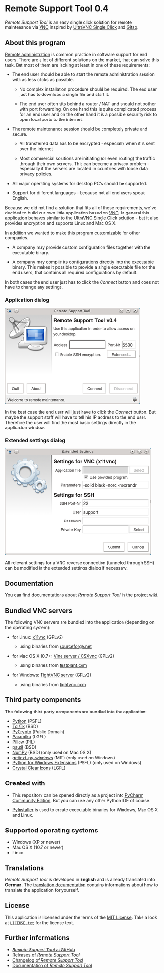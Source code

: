 Remote Support Tool 0.4
=======================

*Remote Support Tool* is an easy single click solution for remote maintenance via 
[VNC](https://en.wikipedia.org/wiki/Virtual_Network_Computing) inspired by 
[UltraVNC Single Click](http://www.uvnc.com/products/uvnc-sc.html) and [Gitso](https://code.google.com/p/gitso/).


About this program
------------------

[Remote administration](https://en.wikipedia.org/wiki/Remote_administration) is common practice in software support for 
end users. There are a lot of different solutions on the market, that can solve this task. But most of them are lacking 
at least in one of these requirements:

-   The end user should be able to start the remote administration session with as less clicks as possible.

    -   No complex installation procedure should be required. The end user just has to download a single file and start 
        it.
    
    -   The end user often sits behind a router / NAT and should not bother with port forwarding. On one hand this is 
        quite complicated process for an end user and on the other hand it is a possible security risk to open local 
        ports to the internet.
    
-   The remote maintenance session should be completely private and secure.

    -   All transferred data has to be encrypted - especially when it is sent over the internet 

    -   Most commercial solutions are initiating (or even routing) the traffic through their own servers. This can 
        become a privacy problem - especially if the servers are located in countries with loose data privacy policies.

-   All major operating systems for desktop PC's should be supported.

-   Support for different languages - because not all end users speak English.

Because we did not find a solution that fits all of these requirements, we've decided to build our own little 
application based on [VNC](https://en.wikipedia.org/wiki/Virtual_Network_Computing). In general this application behaves 
similar to the [UltraVNC Single Click](http://www.uvnc.com/products/uvnc-sc.html) solution - but it also provides 
encryption and supports Linux and Mac OS X.

In addition we wanted to make this program customizable for other companies. 

-   A company may provide custom configuration files together with the executable binary.

-   A company may compile its configurations directly into the executable binary. This makes it possible to provide a 
    single executable file for the end users, that contains all required configurations by default.
    
In both cases the end user just has to click the *Connect* button and does not have to change any settings.


### Application dialog

![application dialog](misc/screenshots/application-dialog.png)

In the best case the end user will just have to click the *Connect* button. But maybe the support staff will have to 
tell his IP address to the end user. Therefore the user will find the most basic settings directly in the application 
window.


### Extended settings dialog

![extended settings dialog](misc/screenshots/settings-dialog.png)

All relevant settings for a VNC reverse connection (tunneled through SSH) can be modified in the extended settings 
dialog if necessary.


Documentation
-------------

You can find documentations about *Remote Support Tool* in the 
[project wiki](https://github.com/OpenIndex/RemoteSupportTool/wiki).


Bundled VNC servers
-------------------

The following VNC servers are bundled into the application (depending on the operating system):

-   for Linux: [x11vnc](http://www.karlrunge.com/x11vnc/) (GPLv2)
    -   using binaries from [sourceforge.net](http://sourceforge.net/projects/x11vnc/)
    
-   for Mac OS X 10.7+: [Vine server / OSXvnc](http://sourceforge.net/projects/osxvnc/) (GPLv2) 
    -   using binaries from [testplant.com](http://www.testplant.com/dlds/vine/)

-   for Windows: [TightVNC server](http://www.tightvnc.com/) (GPLv2)
    -   using binaries from [tightvnc.com](http://www.tightvnc.com/download.php)


Third party components
----------------------

The following third party components are bundled into the application:

-   [Python](https://www.python.org/) (PSFL)
-   [Tcl/Tk](http://www.tcl.tk/) (BSD)
-   [PyCrypto](http://www.pycrypto.org/) (Public Domain)
-   [Paramiko](http://www.paramiko.org/) (LGPL)
-   [Pillow](http://python-pillow.github.io/) (PIL)
-   [psutil](https://github.com/giampaolo/psutil) (BSD)
-   [NumPy](http://www.numpy.org/) (BSD)
    (only used on Mac OS X)
-   [gettext-py-windows](https://launchpad.net/gettext-py-windows) (MIT)
    (only used on Windows)
-   [Python for Windows Extensions](http://sourceforge.net/projects/pywin32/) (PSFL)
    (only used on Windows)
-   [Crystal Clear Icons](http://www.everaldo.com/) (LGPL)


Created with
------------

-   This repository can be opened directly as a project into 
    [PyCharm Community Edition](https://www.jetbrains.com/pycharm/). But you can use any other Python IDE of course.

-   [PyInstaller](http://www.pyinstaller.org/) is used to create executable binaries for Windows, Mac OS X and Linux.


Supported operating systems
---------------------------

-   Windows (XP or newer)
-   Mac OS X (10.7 or newer)
-   Linux


Translations
------------

*Remote Support Tool* is developed in **English** and is already translated into **German**. The 
[translation documentation](https://github.com/OpenIndex/RemoteSupportTool/wiki/Translation) contains informations 
about how to translate the application for yourself.


License
-------

This application is licensed under the terms of the [MIT License](http://opensource.org/licenses/MIT). Take a look at 
[`LICENSE.txt`](LICENSE.txt) for the license text.


Further informations
--------------------

-   [*Remote Support Tool* at GitHub](https://github.com/OpenIndex/RemoteSupportTool)
-   [Releases of *Remote Support Tool*](https://github.com/OpenIndex/RemoteSupportTool/releases)
-   [Changelog of *Remote Support Tool*](https://github.com/OpenIndex/RemoteSupportTool/blob/master/CHANGELOG.md)
-   [Documentation of *Remote Support Tool*](https://github.com/OpenIndex/RemoteSupportTool/wiki)
